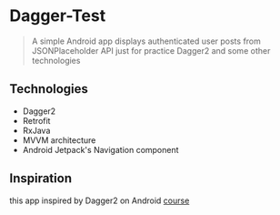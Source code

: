 # Dagger-Test
>A simple Android app displays authenticated user posts from  JSONPlaceholder API just for practice Dagger2 and some other technologies

## Technologies
* Dagger2
* Retrofit
* RxJava
* MVVM architecture 
* Android Jetpack's Navigation component

## Inspiration
this  app inspired by Dagger2 on Android [course](https://codingwithmitch.com/courses/dagger22-android/)
